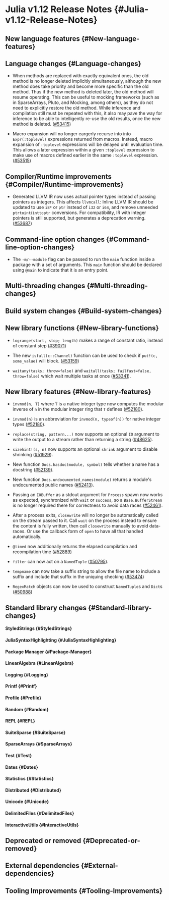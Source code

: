 


# Julia v1.12 Release Notes {#Julia-v1.12-Release-Notes}

## New language features {#New-language-features}

## Language changes {#Language-changes}
- When methods are replaced with exactly equivalent ones, the old method is no longer deleted implicitly simultaneously, although the new method does take priority and become more specific than the old method. Thus if the new method is deleted later, the old method will resume operating. This can be useful to mocking frameworks (such as in SparseArrays, Pluto, and Mocking, among others), as they do not need to explicitly restore the old method. While inference and compilation still must be repeated with this, it also may pave the way for inference to be able to intelligently re-use the old results, once the new method is deleted. ([#53415](https://github.com/JuliaLang/julia/issues/53415))
  
- Macro expansion will no longer eargerly recurse into into `Expr(:toplevel)` expressions returned from macros. Instead, macro expansion of `:toplevel` expressions will be delayed until evaluation time. This allows a later expression within a given `:toplevel` expression to make use of macros defined earlier in the same `:toplevel` expression. ([#53515](https://github.com/JuliaLang/julia/issues/53515))
  

## Compiler/Runtime improvements {#Compiler/Runtime-improvements}
- Generated LLVM IR now uses actual pointer types instead of passing pointers as integers. This affects `llvmcall`: Inline LLVM IR should be updated to use `i8*` or `ptr` instead of `i32` or `i64`, and remove unneeded `ptrtoint`/`inttoptr` conversions. For compatibility, IR with integer pointers is still supported, but generates a deprecation warning. ([#53687](https://github.com/JuliaLang/julia/issues/53687))
  

## Command-line option changes {#Command-line-option-changes}
- The `-m/--module` flag can be passed to run the `main` function inside a package with a set of arguments. This `main` function should be declared using `@main` to indicate that it is an entry point.
  

## Multi-threading changes {#Multi-threading-changes}

## Build system changes {#Build-system-changes}

## New library functions {#New-library-functions}
- `logrange(start, stop; length)` makes a range of constant ratio, instead of constant step ([#39071](https://github.com/JuliaLang/julia/issues/39071))
  
- The new `isfull(c::Channel)` function can be used to check if `put!(c, some_value)` will block. ([#53159](https://github.com/JuliaLang/julia/issues/53159))
  
- `waitany(tasks; throw=false)` and `waitall(tasks; failfast=false, throw=false)` which wait multiple tasks at once ([#53341](https://github.com/JuliaLang/julia/issues/53341)).
  

## New library features {#New-library-features}
- `invmod(n, T)` where `T` is a native integer type now computes the modular inverse of `n` in the modular integer ring that `T` defines ([#52180](https://github.com/JuliaLang/julia/issues/52180)).
  
- `invmod(n)` is an abbreviation for `invmod(n, typeof(n))` for native integer types ([#52180](https://github.com/JuliaLang/julia/issues/52180)).
  
- `replace(string, pattern...)` now supports an optional `IO` argument to write the output to a stream rather than returning a string ([#48625](https://github.com/JuliaLang/julia/issues/48625)).
  
- `sizehint!(s, n)` now supports an optional `shrink` argument to disable shrinking ([#51929](https://github.com/JuliaLang/julia/issues/51929)).
  
- New function `Docs.hasdoc(module, symbol)` tells whether a name has a docstring ([#52139](https://github.com/JuliaLang/julia/issues/52139)).
  
- New function `Docs.undocumented_names(module)` returns a module&#39;s undocumented public names ([#52413](https://github.com/JuliaLang/julia/issues/52413)).
  
- Passing an `IOBuffer` as a stdout argument for `Process` spawn now works as expected, synchronized with `wait` or `success`, so a `Base.BufferStream` is no longer required there for correctness to avoid data races ([#52461](https://github.com/JuliaLang/julia/issues/52461)).
  
- After a process exits, `closewrite` will no longer be automatically called on the stream passed to it. Call `wait` on the process instead to ensure the content is fully written, then call `closewrite` manually to avoid data-races. Or use the callback form of `open` to have all that handled automatically.
  
- `@timed` now additionally returns the elapsed compilation and recompilation time ([#52889](https://github.com/JuliaLang/julia/issues/52889))
  
- `filter` can now act on a `NamedTuple` ([#50795](https://github.com/JuliaLang/julia/issues/50795)).
  
- `tempname` can now take a suffix string to allow the file name to include a suffix and include that suffix in the uniquing checking ([#53474](https://github.com/JuliaLang/julia/issues/53474))
  
- `RegexMatch` objects can now be used to construct `NamedTuple`s and `Dict`s ([#50988](https://github.com/JuliaLang/julia/issues/50988))
  

## Standard library changes {#Standard-library-changes}

#### StyledStrings {#StyledStrings}

#### JuliaSyntaxHighlighting {#JuliaSyntaxHighlighting}

#### Package Manager {#Package-Manager}

#### LinearAlgebra {#LinearAlgebra}

#### Logging {#Logging}

#### Printf {#Printf}

#### Profile {#Profile}

#### Random {#Random}

#### REPL {#REPL}

#### SuiteSparse {#SuiteSparse}

#### SparseArrays {#SparseArrays}

#### Test {#Test}

#### Dates {#Dates}

#### Statistics {#Statistics}

#### Distributed {#Distributed}

#### Unicode {#Unicode}

#### DelimitedFiles {#DelimitedFiles}

#### InteractiveUtils {#InteractiveUtils}

## Deprecated or removed {#Deprecated-or-removed}

## External dependencies {#External-dependencies}

## Tooling Improvements {#Tooling-Improvements}
